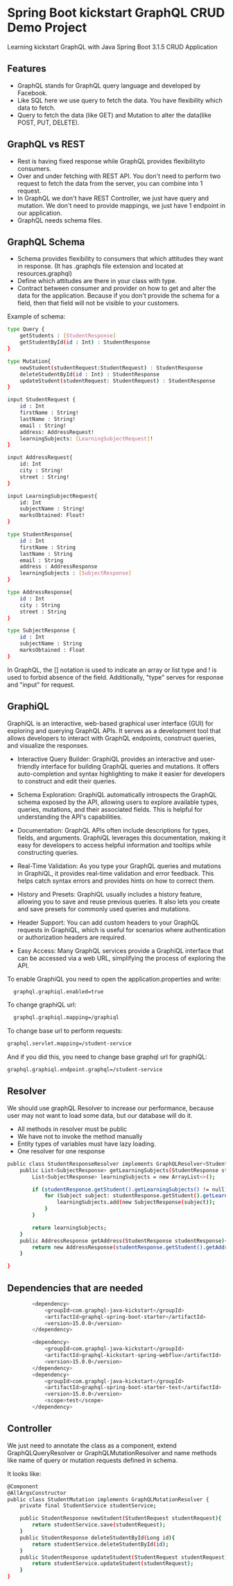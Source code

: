 
# Spring Boot kickstart GraphQL CRUD Demo Project

Learning kickstart GraphQL with Java Spring Boot 3.1.5 CRUD Application


## Features

- GraphQL stands for GraphQL query language and developed by Facebook.
- Like SQL here we use query to fetch the data. You have flexibility which data to fetch.
- Query to fetch the data (like GET) and Mutation to alter the data(like POST, PUT, DELETE).

## GraphQL vs REST
- Rest is having fixed response while GraphQL provides flexibilityto consumers.
- Over and under fetching with REST API. You don't need to perform two request to fetch the data from the server, you can combine into 1 request.
- In GraphQL we don't have REST Controller, we just have query and mutation. We don't need to provide mappings, we just have 1 endpoint in our application.
- GraphQL needs schema files.

## GraphQL Schema
- Schema provides flexibility to consumers that which attitudes they want in response. (It has .graphqls file extension and located at resources.graphql)
- Define which attitudes are there in your class with type.
- Contract between consumer and provider on how to get and alter the data for the application. Because if you don't provide the schema for a field, then that field will not be visible to your customers.

Example of schema:

```bash
type Query {
    getStudents : [StudentResponse] 
    getStudentById(id : Int) : StudentResponse
}

type Mutation{
    newStudent(studentRequest:StudentRequest) : StudentResponse
    deleteStudentById(id : Int) : StudentResponse
    updateStudent(studentRequest: StudentRequest) : StudentResponse
}

input StudentRequest {
    id : Int
    firstName : String!
    lastName : String!
    email : String!
    address: AddressRequest!
    learningSubjects: [LearningSubjectRequest]!
}

input AddressRequest{
    id: Int
    city : String!
    street : String!
}

input LearningSubjectRequest{
    id: Int
    subjectName : String!
    marksObtained: Float!
}

type StudentResponse{
    id : Int
    firstName : String
    lastName : String
    email : String
    address : AddressResponse
    learningSubjects : [SubjectResponse]
}

type AddressResponse{
    id : Int
    city : String
    street : String
}

type SubjectResponse {
    id : Int
    subjectName : String
    marksObtained : Float
}
```
In GraphQL, the [] notation is used to indicate an array or list type and ! is used to forbid absence of the field. Additionally, "type" serves for response and "input" for request. 


## GraphiQL

GraphiQL is an interactive, web-based graphical user interface (GUI) for exploring and querying GraphQL APIs. It serves as a development tool that allows developers to interact with GraphQL endpoints, construct queries, and visualize the responses. 

- Interactive Query Builder: GraphiQL provides an interactive and user-friendly interface for building GraphQL queries and mutations. It offers auto-completion and syntax highlighting to make it easier for developers to construct and edit their queries.

- Schema Exploration: GraphiQL automatically introspects the GraphQL schema exposed by the API, allowing users to explore available types, queries, mutations, and their associated fields. This is helpful for understanding the API's capabilities.

- Documentation: GraphQL APIs often include descriptions for types, fields, and arguments. GraphiQL leverages this documentation, making it easy for developers to access helpful information and tooltips while constructing queries.

- Real-Time Validation: As you type your GraphQL queries and mutations in GraphiQL, it provides real-time validation and error feedback. This helps catch syntax errors and provides hints on how to correct them.

- History and Presets: GraphiQL usually includes a history feature, allowing you to save and reuse previous queries. It also lets you create and save presets for commonly used queries and mutations.

- Header Support: You can add custom headers to your GraphQL requests in GraphiQL, which is useful for scenarios where authentication or authorization headers are required.

- Easy Access: Many GraphQL services provide a GraphiQL interface that can be accessed via a web URL, simplifying the process of exploring the API.

To enable GraphiQL you need to open the application.properties and write:
```bash
  graphql.graphiql.enabled=true
```
To change graphiQL url: 
```bash
  graphql.graphiql.mapping=/graphiql
```

To change base url to perform requests: 
```bash
graphql.servlet.mapping=/student-service
```
And if you did this, you need to change base graphql url for graphiQL:
```bash
graphql.graphiql.endpoint.graphql=/student-service
```

## Resolver
We should use graphQL Resolver to increase our performance, because user may not want to load some data, but our database will do it. 

- All methods in resolver must be public
- We have not to invoke the method manually
- Entity types of variables must have lazy loading.
- One resolver for one response
 
```bash
public class StudentResponseResolver implements GraphQLResolver<StudentResponse> {
    public List<SubjectResponse> getLearningSubjects(StudentResponse studentResponse){
        List<SubjectResponse> learningSubjects = new ArrayList<>();

        if (studentResponse.getStudent().getLearningSubjects() != null) {
            for (Subject subject: studentResponse.getStudent().getLearningSubjects()) {
                learningSubjects.add(new SubjectResponse(subject));
            }
        }

        return learningSubjects;
    }
    public AddressResponse getAddress(StudentResponse studentResponse){
        return new AddressResponse(studentResponse.getStudent().getAddress());
    }

}
```
## Dependencies that are needed
```bash
        <dependency>
			<groupId>com.graphql-java-kickstart</groupId>
			<artifactId>graphql-spring-boot-starter</artifactId>
			<version>15.0.0</version>
		</dependency>

		<dependency>
			<groupId>com.graphql-java-kickstart</groupId>
			<artifactId>graphql-kickstart-spring-webflux</artifactId>
			<version>15.0.0</version>
		</dependency>
		<dependency>
			<groupId>com.graphql-java-kickstart</groupId>
			<artifactId>graphql-spring-boot-starter-test</artifactId>
			<version>15.0.0</version>
			<scope>test</scope>
		</dependency>
```

## Controller
We just need to annotate the class as a component, extend GraphQLQueryResolver or GraphQLMutationResolver and name methods like name of query or mutation requests defined in schema.

It looks like:
```bash
@Component
@AllArgsConstructor
public class StudentMutation implements GraphQLMutationResolver {
    private final StudentService studentService;

    public StudentResponse newStudent(StudentRequest studentRequest){
        return studentService.save(studentRequest);
    }
    public StudentResponse deleteStudentById(Long id){
        return studentService.deleteStudentById(id);
    }
    public StudentResponse updateStudent(StudentRequest studentRequest){
        return studentService.updateStudent(studentRequest);
    }
}
```
